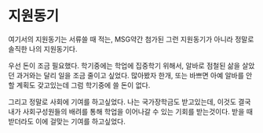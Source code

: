 # 지원동기

여기서의 지원동기는 서류쓸 때 적는, MSG약간 첨가된 그런 지원동기가 아니라 정말로 솔직한 나의 지원동기다.

우선 돈이 조금 필요했다. 학기중에는 학업에 집중학기 위해서, 알바로 점철된 삶을 살았던 과거와는 달리 일을 조금 줄이고 싶었다. 많아봤자 한개, 또는 바쁘면 아예 알바를 안할 계획도 갖고있는데 그럼 학기중에 쓸 돈이 없다. 

그리고 정말로 사회에 기여를 하고싶었다. 나는 국가장학금도 받고있는데, 이것도 결국 내가 사회구성원들의 배려를 통해 학업을 이어나갈 수 있는 기회를 받는것이다. 받을 때 받더라도 이에 걸맞는 기여를 하고싶었다.